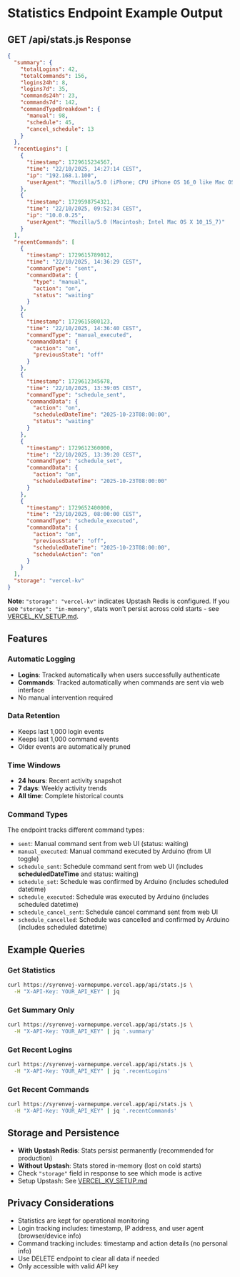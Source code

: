 # Statistics Endpoint Example Output

## GET /api/stats.js Response

```json
{
  "summary": {
    "totalLogins": 42,
    "totalCommands": 156,
    "logins24h": 8,
    "logins7d": 35,
    "commands24h": 23,
    "commands7d": 142,
    "commandTypeBreakdown": {
      "manual": 98,
      "schedule": 45,
      "cancel_schedule": 13
    }
  },
  "recentLogins": [
    {
      "timestamp": 1729615234567,
      "time": "22/10/2025, 14:27:14 CEST",
      "ip": "192.168.1.100",
      "userAgent": "Mozilla/5.0 (iPhone; CPU iPhone OS 16_0 like Mac OS X)"
    },
    {
      "timestamp": 1729598754321,
      "time": "22/10/2025, 09:52:34 CEST",
      "ip": "10.0.0.25",
      "userAgent": "Mozilla/5.0 (Macintosh; Intel Mac OS X 10_15_7)"
    }
  ],
  "recentCommands": [
    {
      "timestamp": 1729615789012,
      "time": "22/10/2025, 14:36:29 CEST",
      "commandType": "sent",
      "commandData": {
        "type": "manual",
        "action": "on",
        "status": "waiting"
      }
    },
    {
      "timestamp": 1729615800123,
      "time": "22/10/2025, 14:36:40 CEST",
      "commandType": "manual_executed",
      "commandData": {
        "action": "on",
        "previousState": "off"
      }
    },
    {
      "timestamp": 1729612345678,
      "time": "22/10/2025, 13:39:05 CEST",
      "commandType": "schedule_sent",
      "commandData": {
        "action": "on",
        "scheduledDateTime": "2025-10-23T08:00:00",
        "status": "waiting"
      }
    },
    {
      "timestamp": 1729612360000,
      "time": "22/10/2025, 13:39:20 CEST",
      "commandType": "schedule_set",
      "commandData": {
        "action": "on",
        "scheduledDateTime": "2025-10-23T08:00:00"
      }
    },
    {
      "timestamp": 1729652400000,
      "time": "23/10/2025, 08:00:00 CEST",
      "commandType": "schedule_executed",
      "commandData": {
        "action": "on",
        "previousState": "off",
        "scheduledDateTime": "2025-10-23T08:00:00",
        "scheduleAction": "on"
      }
    }
  ],
  "storage": "vercel-kv"
}
```

**Note:** `"storage": "vercel-kv"` indicates Upstash Redis is configured. If you see `"storage": "in-memory"`, stats won't persist across cold starts - see [VERCEL_KV_SETUP.md](../VERCEL_KV_SETUP.md).

## Features

### Automatic Logging
- **Logins**: Tracked automatically when users successfully authenticate
- **Commands**: Tracked automatically when commands are sent via web interface
- No manual intervention required

### Data Retention
- Keeps last 1,000 login events
- Keeps last 1,000 command events
- Older events are automatically pruned

### Time Windows
- **24 hours**: Recent activity snapshot
- **7 days**: Weekly activity trends
- **All time**: Complete historical counts

### Command Types
The endpoint tracks different command types:
- `sent`: Manual command sent from web UI (status: waiting)
- `manual_executed`: Manual command executed by Arduino (from UI toggle)
- `schedule_sent`: Schedule command sent from web UI (includes **scheduledDateTime** and status: waiting)
- `schedule_set`: Schedule was confirmed by Arduino (includes scheduled datetime)
- `schedule_executed`: Schedule was executed by Arduino (includes scheduled datetime)
- `schedule_cancel_sent`: Schedule cancel command sent from web UI
- `schedule_cancelled`: Schedule was cancelled and confirmed by Arduino (includes scheduled datetime)

## Example Queries

### Get Statistics
```bash
curl https://syrenvej-varmepumpe.vercel.app/api/stats.js \
  -H "X-API-Key: YOUR_API_KEY" | jq
```

### Get Summary Only
```bash
curl https://syrenvej-varmepumpe.vercel.app/api/stats.js \
  -H "X-API-Key: YOUR_API_KEY" | jq '.summary'
```

### Get Recent Logins
```bash
curl https://syrenvej-varmepumpe.vercel.app/api/stats.js \
  -H "X-API-Key: YOUR_API_KEY" | jq '.recentLogins'
```

### Get Recent Commands
```bash
curl https://syrenvej-varmepumpe.vercel.app/api/stats.js \
  -H "X-API-Key: YOUR_API_KEY" | jq '.recentCommands'
```

## Storage and Persistence

- **With Upstash Redis**: Stats persist permanently (recommended for production)
- **Without Upstash**: Stats stored in-memory (lost on cold starts)
- Check `"storage"` field in response to see which mode is active
- Setup Upstash: See [VERCEL_KV_SETUP.md](../VERCEL_KV_SETUP.md)

## Privacy Considerations

- Statistics are kept for operational monitoring
- Login tracking includes: timestamp, IP address, and user agent (browser/device info)
- Command tracking includes: timestamp and action details (no personal info)
- Use DELETE endpoint to clear all data if needed
- Only accessible with valid API key

